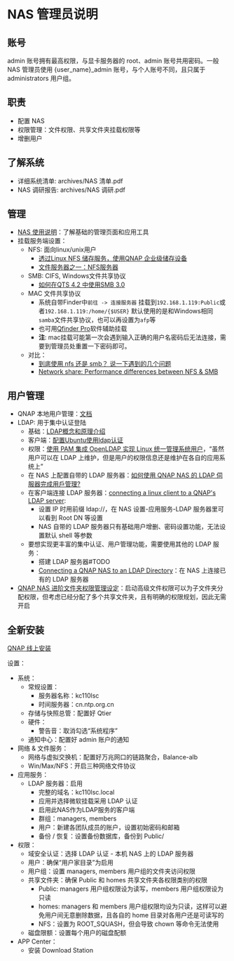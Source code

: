# NAS 管理员说明


## 账号
admin 账号拥有最高权限，与显卡服务器的 root、admin 账号共用密码。一般 NAS 管理员使用 {user_name}_admin 账号，与个人账号不同，且只属于 administrators 用户组。


## 职责

* 配置 NAS
* 权限管理：文件权限、共享文件夹挂载权限等
* 增删用户


## 了解系统

* 详细系统清单: archives/NAS 清单.pdf
* NAS 调研报告: archives/NAS 调研.pdf


## 管理

* [NAS 使用说明](README.md)：了解基础的管理页面和应用工具
* 挂载服务端设置：
    * NFS: 面向linux/unix用户
        * [透过Linux NFS 储存服务，使用QNAP 企业级储存设备](https://www.qnap.com/zh-hk/how-to/tutorial/article/透過-linux-nfs-儲存服務使用-qnap-企業級儲存設備/)
        * [文件服务器之一：NFS服务器](http://cn.linux.vbird.org/linux_server/0330nfs.php)
    * SMB: CIFS, Windows文件共享协议
        * [如何在QTS 4.2 中使用SMB 3.0](https://www.qnap.com/zh-tw/how-to/tutorial/article/如何在-qts-4-2-中使用-smb-3-0/)
    * MAC 文件共享协议 
        * 系统自带Finder中`前往 -> 连接服务器` 挂载到`192.168.1.119:Public`或者`192.168.1.119:/home/{$USER}` 默认使用的是和Windows相同`samba`文件共享协议，也可以再设置为`afp`等
        * 也可用[Qfinder Pro](https://www.qnap.com/zh-cn/how-to/tutorial/article/%E5%B0%86%E5%85%B1%E4%BA%AB%E6%96%87%E4%BB%B6%E5%A4%B9%E6%8C%82%E8%BD%BD%E5%88%B0-mac-%E8%AE%A1%E7%AE%97%E6%9C%BA/)软件辅助挂载
        * **注**: mac挂载可能第一次会遇到输入正确的用户名密码后无法连接，需要到管理员处重置一下密码即可。
    * 对比：
        * [到底使用 nfs 还是 smb？ 说一下遇到的几个问题](https://www.v2ex.com/t/538664)
        * [Network share: Performance differences between NFS & SMB](https://ferhatakgun.com/network-share-performance-differences-between-nfs-smb/)


## 用户管理

* QNAP 本地用户管理：[文档](https://docs.qnap.com/nas/4.2/Home/sc/index.html?users.htm)
* LDAP: 用于集中认证登陆
    * 基础：[LDAP概念和原理介绍](https://www.cnblogs.com/wilburxu/p/9174353.html)
    * 客户端：[配置Ubuntu使用ldap认证](https://www.iteye.com/blog/wuyaweiwude-1889452)
    * 权限：[使用 PAM 集成 OpenLDAP 实现 Linux 统一管理系统用户](https://www.ibm.com/developerworks/cn/linux/1406_liulz_pamopenldap/index.html)，“虽然用户可以在 LDAP 上维护，但是用户的权限信息还是维护在各自的应用系统上”
	* 在 NAS 上配置自带的 LDAP 服务器：[如何使用 QNAP NAS 的 LDAP 伺服器完成用戶管理?](https://www.qnap.com/zh-hk/how-to/tutorial/article/如何使用-qnap-nas-的-ldap-伺服器完成用戶管理/)
	* 在客户端连接 LDAP 服务器：[connecting a linux client to a QNAP's LDAP server](https://laurentperrinet.github.io/sciblog/posts/2012-09-04-connecting-a-linux-client-to-a-QNAPs-LDAP-server.html):
		* 设置 IP 时用前缀 ldap://，在 NAS 设置-应用服务-LDAP 服务器里可以看到 Root DN 等设置
		* NAS 自带的 LDAP 服务器只有基础用户增删、密码设置功能，无法设置默认 shell 等参数
	* 要想实现更丰富的集中认证、用户管理功能，需要使用其他的 LDAP 服务：
        * 搭建 LDAP 服务器#TODO
		* [Connecting a QNAP NAS to an LDAP Directory](https://www.qnap.com/en/how-to/tutorial/article/connecting-a-qnap-nas-to-an-ldap-directory/)：在 NAS 上连接已有的 LDAP 服务器
* [QNAP NAS 进阶文件夹权限管理设定](https://www.qnap.com/zh-cn/how-to/tutorial/article/qnap-nas-%E8%BF%9B%E9%98%B6%E6%96%87%E4%BB%B6%E5%A4%B9%E6%9D%83%E9%99%90%E7%AE%A1%E7%90%86%E8%AE%BE%E5%AE%9A/)：启动高级文件权限可以为子文件夹分配权限，但考虑已经分配了多个共享文件夹，且有明确的权限规划，因此无需开启


## 全新安装

[QNAP 线上安装](https://start.qnap.com/cn/?QfinderPro=1)

设置：
* 系统：
    * 常规设置：
        * 服务器名称：kc110lsc
        * 时间服务器：cn.ntp.org.cn
    * 存储与快照总管：配置好 Qtier
    * 硬件：
        * 警告音：取消勾选“系统程序”
    * 通知中心：配置好 admin 账户的通知
* 网络 & 文件服务：
    * 网络与虚拟交换机：配置好万兆网口的链路聚合，Balance-alb
    * Win/Max/NFS：开启三种网络文件协议
* 应用服务：
    * LDAP 服务器：启用
        * 完整的域名：kc110lsc.local
        * 应用并选择微软挂载采用 LDAP 认证
        * 启用此NAS作为LDAP服务的客户端
        * 群组：managers, members
        * 用户：新建各团队成员的账户，设置初始密码和邮箱
        * 备份 / 恢复：设置备份数据库，备份到 Public/
* 权限：
    * 域安全认证：选择 LDAP 认证 - 本机 NAS 上的 LDAP 服务器
    * 用户：确保“用户家目录”为启用
    * 用户组：设置 managers, members 用户组的文件夹访问权限
    * 共享文件夹：确保 Public 和 homes 共享文件夹各权限类别的权限
        * Public: managers 用户组权限设为读写，members 用户组权限设为只读
        * homes: managers 和 members 用户组权限均设为只读，这样可以避免用户间无意删除数据，且各自的 home 目录对各用户还是可读写的
        * NFS：设置为 ROOT_SQUASH，但会导致 chown 等命令无法使用
    * 磁盘限额：设置每个用户的磁盘配额
* APP Center：
    * 安装 Download Station



